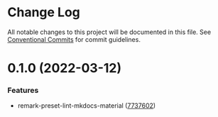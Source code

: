 # Change Log

All notable changes to this project will be documented in this file.
See [Conventional Commits](https://conventionalcommits.org) for commit guidelines.

# 0.1.0 (2022-03-12)


### Features

* remark-preset-lint-mkdocs-material ([7737602](https://github.com/dup4/remark-preset-lint/commit/773760298a56771c8b4085ea704f2dfd5054adf2))
